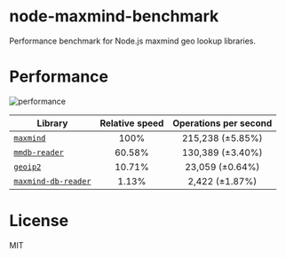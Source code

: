 # node-maxmind-benchmark


Performance benchmark for Node.js maxmind geo lookup libraries.

# Performance

![performance](https://docs.google.com/spreadsheets/d/1ZQvX2nV4NxF3rsnYC06JCbDOhEx33jy3avBnDEcQS3E/pubchart?oid=2131177765&format=image)


|Library|Relative speed|Operations per second|
|-------|:------------:|:-------------------:|
|[`maxmind`](https://github.com/runk/node-maxmind)|100%|215,238 (±5.85%)|
|[`mmdb-reader`](https://github.com/gosquared/mmdb-reader)|60.58%|130,389 (±3.40%)|
|[`geoip2`](https://github.com/davidtsai/node-geoip2)|10.71%|23,059 (±0.64%)|
|[`maxmind-db-reader`](https://github.com/PaddeK/node-maxmind-db)|1.13%|2,422 (±1.87%)|

# License
MIT

			
